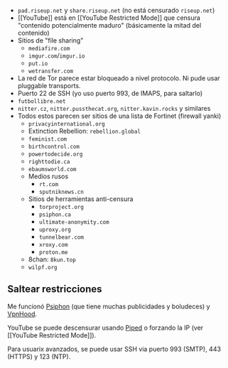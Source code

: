 -   `pad.riseup.net` y `share.riseup.net` (no está censurado `riseup.net`)
-   [[YouTube]] está en [[YouTube Restricted Mode]] que censura "contenido potencialmente maduro" (básicamente la mitad del contenido)
-   Sitios de "file sharing"
    -   `mediafire.com`
    -   `imgur.com`/`imgur.io`
    -   `put.io`
    -   `wetransfer.com`
-   La red de Tor parece estar bloqueado a nivel protocolo. Ni pude usar pluggable transports.
-   Puerto 22 de SSH (yo uso puerto 993, de IMAPS, para saltarlo)
-   `futbollibre.net`
-   `nitter.cz`, `nitter.pussthecat.org`, `nitter.kavin.rocks` y similares
-   Todos estos parecen ser sitios de una lista de Fortinet (firewall yanki)
    -   `privacyinternational.org`
    -   Extinction Rebellion: `rebellion.global`
    -   `feminist.com`
    -   `birthcontrol.com`
    -   `powertodecide.org`
    -   `righttodie.ca`
    -   `ebaumsworld.com`
    -   Medios rusos
        -   `rt.com`
        -   `sputniknews.cn`
    -   Sitios de herramientas anti-censura
        -   `torproject.org`
        -   `psiphon.ca`
        -   `ultimate-anonymity.com`
        -   `uproxy.org`
        -   `tunnelbear.com`
        -   `xroxy.com`
        -   `proton.me`
    -   8chan: `8kun.top`
    -   `wilpf.org`

## Saltear restricciones

Me funcionó [Psiphon](https://psiphon.ca) (que tiene muchas publicidades y boludeces) y [VpnHood](https://www.vpnhood.com/).

YouTube se puede descensurar usando [Piped](https://piped.kavin.rocks) o forzando la IP (ver [[YouTube Restricted Mode]]).

Para usuarix avanzados, se puede usar SSH via puerto 993 (SMTP), 443 (HTTPS) y 123 (NTP).
